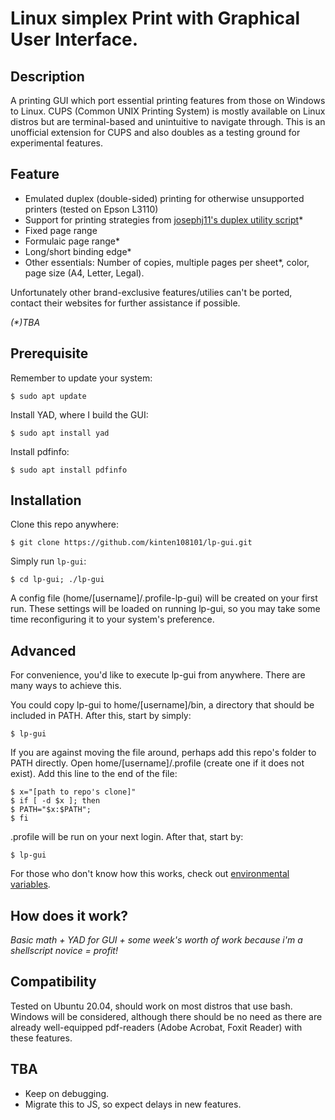 # Linux simplex Print with Graphical User Interface.

## Description

A printing GUI which port essential printing features from those on Windows to Linux. CUPS (Common UNIX Printing System) is mostly available on Linux distros but are terminal-based and unintuitive to navigate through. This is an unofficial extension for CUPS and also doubles as a testing ground for experimental features.

## Feature

- Emulated duplex (double-sided) printing for otherwise unsupported printers (tested on Epson L3110)
- Support for printing strategies from [josephj11's duplex utility script](https://sourceforge.net/projects/duplexpr/)\*
- Fixed page range
- Formulaic page range\*
- Long/short binding edge\*
- Other essentials: Number of copies, multiple pages per sheet\*, color, page size (A4, Letter, Legal).

Unfortunately other brand-exclusive features/utilies can't be ported, contact their websites for further assistance if possible.

*(\*)TBA*

## Prerequisite

Remember to update your system:

    $ sudo apt update

Install YAD, where I build the GUI:

    $ sudo apt install yad

Install pdfinfo:

    $ sudo apt install pdfinfo

## Installation

Clone this repo anywhere:

    $ git clone https://github.com/kinten108101/lp-gui.git

Simply run `lp-gui`:

    $ cd lp-gui; ./lp-gui

A config file (home/[username]/.profile-lp-gui) will be created on your first run. These settings will be loaded on running lp-gui, so you may take some time reconfiguring it to your system's preference.

## Advanced

For convenience, you'd like to execute lp-gui from anywhere. There are many ways to achieve this.

You could copy lp-gui to home/[username]/bin, a directory that should be included in PATH. After this, start by simply:

    $ lp-gui

If you are against moving the file around, perhaps add this repo's folder to PATH directly.
Open home/[username]/.profile (create one if it does not exist). Add this line to the end of the file:

    $ x="[path to repo's clone]"
    $ if [ -d $x ]; then
    $ PATH="$x:$PATH";
    $ fi

.profile will be run on your next login. After that, start by:

    $ lp-gui

For those who don't know how this works, check out [environmental variables](https://help.ubuntu.com/community/EnvironmentVariables).

## How does it work?

*Basic math + YAD for GUI + some week's worth of work because i'm a shellscript novice = profit!*

## Compatibility

Tested on Ubuntu 20.04, should work on most distros that use bash.
Windows will be considered, although there should be no need as there are already well-equipped pdf-readers (Adobe Acrobat, Foxit Reader) with these features.

## TBA

- Keep on debugging.
- Migrate this to JS, so expect delays in new features.

